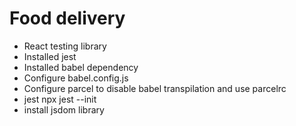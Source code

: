 # Food delivery

- React testing library
- Installed jest
- Installed babel dependency
- Configure babel.config.js
- Configure parcel to disable babel transpilation and use parcelrc
- jest npx jest --init
- install jsdom library